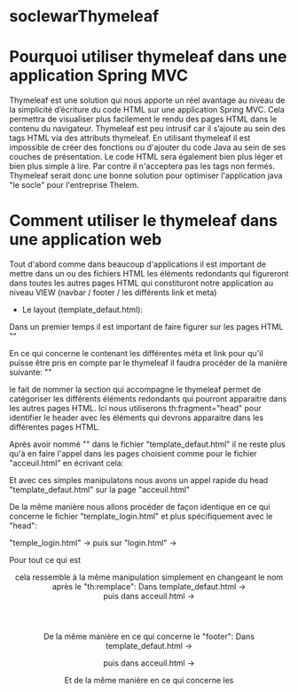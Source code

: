 # soclewarThymeleaf

# Pourquoi utiliser thymeleaf dans une application Spring MVC

Thymeleaf est une solution qui nous apporte un réel avantage au niveau de la simplicité d’écriture du code HTML sur une 
application Spring MVC.
Cela permettra de visualiser plus facilement le rendu des pages HTML dans le contenu du navigateur.
Thymeleaf est peu intrusif car il s’ajoute au sein des tags HTML via des attributs thymeleaf.
En utilisant thymeleaf il est impossible de créer des fonctions ou d'ajouter du code Java au sein de ses couches de
présentation.
Le code HTML sera également bien plus léger et bien plus simple à lire.
Par contre il n'acceptera pas les tags non fermés.
Thymeleaf serait donc une bonne solution pour optimiser l'application java "le socle" pour l'entreprise Thelem.

# Comment utiliser le thymeleaf dans une application web

Tout d'abord comme dans beaucoup d'applications il est important de mettre dans un ou des fichiers HTML les éléments redondants
qui figureront dans toutes les autres pages HTML qui constituront notre application au niveau VIEW (navbar / footer / les
différents link et meta)

  - Le layout (template_defaut.html):
  
  Dans un premier temps il est important de faire figurer sur les pages HTML
  "<html xmlns:th="http://www.thymeleaf.org">"
  
  En ce qui concerne le <head></head> contenant les différentes méta et link pour qu'il puisse être pris en compte par le 
  thymeleaf il faudra procéder de la manière suivante:
  "<head th:fragment="head">"
  
  le fait de nommer la section qui accompagne le thymeleaf permet de catégoriser les différents éléments redondants qui
  pourront apparaitre dans les autres pages HTML. Ici nous utiliserons th:fragment="head" pour identifier le header avec les
  éléments qui devrons apparaitre dans les différentes pages HTML.
  
  Après avoir nommé "<head th:fragment="head">" dans le fichier "template_defaut.html" il ne reste plus qu'à en faire l'appel
  dans les pages choisient comme pour le fichier "acceuil.html" en écrivant cela:
  
  <head>
	<head th:replace="template_defaut.html :: head">
	</head>
  
 Et avec ces simples manipulatons nous avons un appel rapide du head "template_defaut.html" sur la page "acceuil.html"
 
 De la même manière nous allons procéder de façon identique en ce qui concerne le fichier "template_login.html" et plus 
 spécifiquement avec le "head":
 
 "temple_login.html" -> <head th:fragment="head"> puis sur "login.html" -> <head th:replace="template_login.html :: head">
  </head>
  
  Pour tout ce qui est <header> cela ressemble à la même manipulation simplement en changeant le nom après le "th:remplace":
  Dans template_defaut.html -> <header th:fragment="top"> 
  puis dans acceuil.html -> <header th:replace="template_defaut.html :: top"></header>
  
  De la même manière en ce qui concerne le "footer":
  Dans template_defaut.html -> <footer th:fragment="bottom">
  puis dans acceuil.html -> <footer th:replace="template_defaut.html :: bottom"></footer>
  
  Et de la même manière en ce qui concerne les <script> qui doivent être envoyer également pour le bon fonctionne des éléments:
  Dans template_defaut.html -> <div th:fragment="script">
  puis dans acceuil.html -> <div th:replace="template_defaut.html :: script"></div>
  
Voici en détail comment cela peut s'articuler sur certains éléments en utilisation du thymeleaf.

